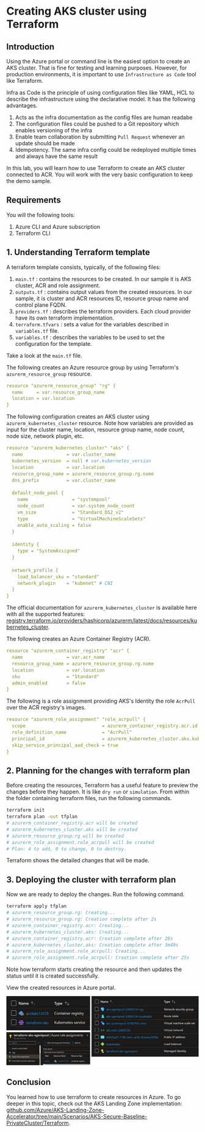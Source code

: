# Creating AKS cluster using Terraform

## Introduction

Using the Azure portal or command line is the easiest option to create an AKS cluster.
That is fine for testing and learning purposes.
However, for production environments, it is important to use `Infrastructure as Code` tool like Terraform.

Infra as Code is the principle of using configuration files like YAML, HCL to describe the infrastructure using the declarative model.
It has the following advantages.

1. Acts as the infra documentation as the config files are human readabe
2. The configuration files could be pushed to a Git repository which enables versioning of the infra
3. Enable team collaboration by submitting `Pull Request` whenever an update should be made
4. Idempotency. The same infra config could be redeployed multiple times and always have the same result

In this lab, you will learn how to use Terraform to create an AKS cluster connected to ACR.
You will work with the very basic configuration to keep the demo sample.

## Requirements

You will the following tools:

1. Azure CLI and Azure subscription
2. Terraform CLI

## 1. Understanding Terraform template

A terraform template consists, typically, of the following files:

1. `main.tf` : contains the resources to be created. In our sample it is AKS cluster, ACR and role assignment.
2. `outputs.tf` : contains output values from the created resources. In our sample, it is cluster and ACR resources ID, resource group name and control plane FQDN.
3. `providers.tf` : describes the terraform providers. Each cloud provider have its own terraform implementation.
4. `terraform.tfvars` : sets a value for the variables described in `variables.tf` file.
5. `variables.tf` : describes the variables to be used to set the configuration for the template.

Take a look at the `main.tf` file.

The following creates an Azure resource group by using Terraform's `azurerm_resource_group` resource.

```yaml
resource "azurerm_resource_group" "rg" {
  name     = var.resource_group_name
  location = var.location
}
```

The following configuration creates an AKS cluster using `azurerm_kubernetes_cluster` resource. 
Note how variables are provided as input for the cluster name, location, resource group name, node count, node size, network plugin, etc.

```yaml
resource "azurerm_kubernetes_cluster" "aks" {
  name                = var.cluster_name
  kubernetes_version  = null # var.kubernetes_version
  location            = var.location
  resource_group_name = azurerm_resource_group.rg.name
  dns_prefix          = var.cluster_name

  default_node_pool {
    name                = "systempool"
    node_count          = var.system_node_count
    vm_size             = "Standard_DS2_v2"
    type                = "VirtualMachineScaleSets"
    enable_auto_scaling = false
  }

  identity {
    type = "SystemAssigned"
  }

  network_profile {
    load_balancer_sku = "standard"
    network_plugin    = "kubenet" # CNI
  }
}
```

The official documentation for `azurerm_kubernetes_cluster` is available here with all the supported features: [registry.terraform.io/providers/hashicorp/azurerm/latest/docs/resources/kubernetes_cluster](https://registry.terraform.io/providers/hashicorp/azurerm/latest/docs/resources/kubernetes_cluster).

The following creates an Azure Container Registry (ACR).

```yaml
resource "azurerm_container_registry" "acr" {
  name                = var.acr_name
  resource_group_name = azurerm_resource_group.rg.name
  location            = var.location
  sku                 = "Standard"
  admin_enabled       = false
}
```

The following is a role assignment providing AKS's Identity the role `AcrPull` over the ACR registry's images.

```yaml
resource "azurerm_role_assignment" "role_acrpull" {
  scope                            = azurerm_container_registry.acr.id
  role_definition_name             = "AcrPull"
  principal_id                     = azurerm_kubernetes_cluster.aks.kubelet_identity.0.object_id
  skip_service_principal_aad_check = true
}
```

## 2. Planning for the changes with terraform plan

Before creating the resources, Terraform has a useful feature to preview the changes before they happen. It is like `dry run` or `simulation`.
From within the folder containing terraform files, run the following commands.

```sh
terraform init
terraform plan -out tfplan
# azurerm_container_registry.acr will be created
# azurerm_kubernetes_cluster.aks will be created
# azurerm_resource_group.rg will be created
# azurerm_role_assignment.role_acrpull will be created
# Plan: 4 to add, 0 to change, 0 to destroy.
```

Terraform shows the detailed changes that will be made.

## 3. Deploying the cluster with terraform plan

Now we are ready to deploy the changes. Run the following command.

```sh
terraform apply tfplan
# azurerm_resource_group.rg: Creating...
# azurerm_resource_group.rg: Creation complete after 2s
# azurerm_container_registry.acr: Creating...
# azurerm_kubernetes_cluster.aks: Creating...
# azurerm_container_registry.acr: Creation complete after 28s
# azurerm_kubernetes_cluster.aks: Creation complete after 3m49s
# azurerm_role_assignment.role_acrpull: Creating...
# azurerm_role_assignment.role_acrpull: Creation complete after 25s
```

Note how terraform starts creating the resource and then updates the status until it is created successfully.

View the created resources in Azure portal.

![](images/08_aks_terraform__resources.png)

## Conclusion

You learned how to use terraform to create resources in Azure.
To go deeper in this topic, check out the AKS Landing Zone implementation: [github.com/Azure/AKS-Landing-Zone-Accelerator/tree/main/Scenarios/AKS-Secure-Baseline-PrivateCluster/Terraform](https://github.com/Azure/AKS-Landing-Zone-Accelerator/tree/main/Scenarios/AKS-Secure-Baseline-PrivateCluster/Terraform).
